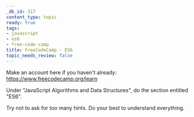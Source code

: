 ```yaml
---
_db_id: 317
content_type: topic
ready: true
tags:
- javascript
- es6
- free-code-camp
title: FreeCodeCamp - ES6
topic_needs_review: false
---
```


Make an account here if you haven't already: https://www.freecodecamp.org/learn

Under "JavaScript Algorithms and Data Structures", do the section entitled "ES6".

Try not to ask for too many hints. Do your best to understand everything.